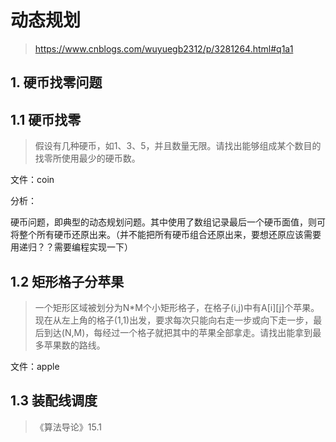 # 动态规划
> https://www.cnblogs.com/wuyuegb2312/p/3281264.html#q1a1
## 1. 硬币找零问题
## 1.1 硬币找零
> 假设有几种硬币，如1、3、5，并且数量无限。请找出能够组成某个数目的找零所使用最少的硬币数。

文件：coin

分析：

硬币问题，即典型的动态规划问题。其中使用了数组记录最后一个硬币面值，则可将整个所有硬币还原出来。（并不能把所有硬币组合还原出来，要想还原应该需要用递归？？需要编程实现一下）
## 1.2 矩形格子分苹果
> 一个矩形区域被划分为N*M个小矩形格子，在格子(i,j)中有A[i][j]个苹果。现在从左上角的格子(1,1)出发，要求每次只能向右走一步或向下走一步，最后到达(N,M)，每经过一个格子就把其中的苹果全部拿走。请找出能拿到最多苹果数的路线。

文件：apple

## 1.3 装配线调度
> 《算法导论》15.1